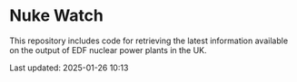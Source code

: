 # Nuke Watch

This repository includes code for retrieving the latest information available on the output of EDF nuclear power plants in the UK.

Last updated: 2025-01-26 10:13
